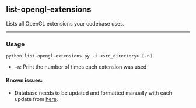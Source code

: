 ## list-opengl-extensions
Lists all OpenGL extensions your codebase uses.

---

### Usage
```
python list-opengl-extensions.py -i <src_directory> [-n]
```

* `-n`: Print the number of times each extension was used

#### Known issues:
* Database needs to be updated and formatted manually with each update from [here](https://raw.githubusercontent.com/cginternals/glbinding/master/source/glbinding/source/Meta_FunctionStringsByExtension.cpp).
